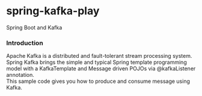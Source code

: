 # spring-kafka-play
Spring Boot and Kafka

### Introduction
Apache Kafka is a distributed and fault-tolerant stream processing system. Spring Kafka brings the simple and typical Spring template programming model with a KafkaTemplate and Message driven POJOs via @kafkaListener annotation.    
This sample code gives you how to produce and consume message using Kafka.


